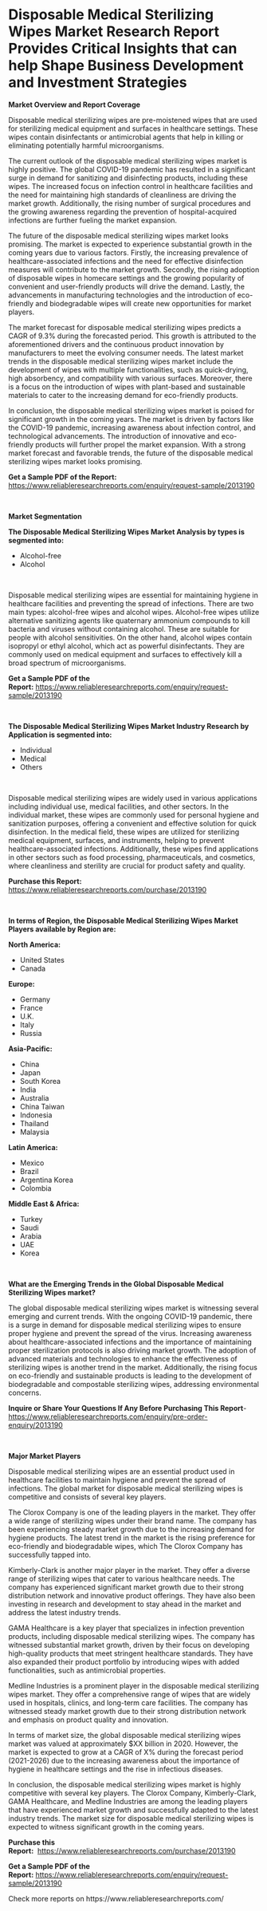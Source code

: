 <p><h1>Disposable Medical Sterilizing Wipes Market Research Report Provides Critical Insights that can help Shape Business Development and Investment Strategies</h1></p><p><strong>Market Overview and Report Coverage</strong></p>
<p><p>Disposable medical sterilizing wipes are pre-moistened wipes that are used for sterilizing medical equipment and surfaces in healthcare settings. These wipes contain disinfectants or antimicrobial agents that help in killing or eliminating potentially harmful microorganisms.</p><p>The current outlook of the disposable medical sterilizing wipes market is highly positive. The global COVID-19 pandemic has resulted in a significant surge in demand for sanitizing and disinfecting products, including these wipes. The increased focus on infection control in healthcare facilities and the need for maintaining high standards of cleanliness are driving the market growth. Additionally, the rising number of surgical procedures and the growing awareness regarding the prevention of hospital-acquired infections are further fueling the market expansion.</p><p>The future of the disposable medical sterilizing wipes market looks promising. The market is expected to experience substantial growth in the coming years due to various factors. Firstly, the increasing prevalence of healthcare-associated infections and the need for effective disinfection measures will contribute to the market growth. Secondly, the rising adoption of disposable wipes in homecare settings and the growing popularity of convenient and user-friendly products will drive the demand. Lastly, the advancements in manufacturing technologies and the introduction of eco-friendly and biodegradable wipes will create new opportunities for market players.</p><p>The market forecast for disposable medical sterilizing wipes predicts a CAGR of 9.3% during the forecasted period. This growth is attributed to the aforementioned drivers and the continuous product innovation by manufacturers to meet the evolving consumer needs. The latest market trends in the disposable medical sterilizing wipes market include the development of wipes with multiple functionalities, such as quick-drying, high absorbency, and compatibility with various surfaces. Moreover, there is a focus on the introduction of wipes with plant-based and sustainable materials to cater to the increasing demand for eco-friendly products.</p><p>In conclusion, the disposable medical sterilizing wipes market is poised for significant growth in the coming years. The market is driven by factors like the COVID-19 pandemic, increasing awareness about infection control, and technological advancements. The introduction of innovative and eco-friendly products will further propel the market expansion. With a strong market forecast and favorable trends, the future of the disposable medical sterilizing wipes market looks promising.</p></p>
<p><strong>Get a Sample PDF of the Report:</strong> <a href="https://www.reliableresearchreports.com/enquiry/request-sample/2013190">https://www.reliableresearchreports.com/enquiry/request-sample/2013190</a></p>
<p>&nbsp;</p>
<p><strong>Market Segmentation</strong></p>
<p><strong>The Disposable Medical Sterilizing Wipes Market Analysis by types is segmented into:</strong></p>
<p><ul><li>Alcohol-free</li><li>Alcohol</li></ul></p>
<p>&nbsp;</p>
<p><p>Disposable medical sterilizing wipes are essential for maintaining hygiene in healthcare facilities and preventing the spread of infections. There are two main types: alcohol-free wipes and alcohol wipes. Alcohol-free wipes utilize alternative sanitizing agents like quaternary ammonium compounds to kill bacteria and viruses without containing alcohol. These are suitable for people with alcohol sensitivities. On the other hand, alcohol wipes contain isopropyl or ethyl alcohol, which act as powerful disinfectants. They are commonly used on medical equipment and surfaces to effectively kill a broad spectrum of microorganisms.</p></p>
<p><strong>Get a Sample PDF of the Report:</strong>&nbsp;<a href="https://www.reliableresearchreports.com/enquiry/request-sample/2013190">https://www.reliableresearchreports.com/enquiry/request-sample/2013190</a></p>
<p>&nbsp;</p>
<p><strong>The Disposable Medical Sterilizing Wipes Market Industry Research by Application is segmented into:</strong></p>
<p><ul><li>Individual</li><li>Medical</li><li>Others</li></ul></p>
<p>&nbsp;</p>
<p><p>Disposable medical sterilizing wipes are widely used in various applications including individual use, medical facilities, and other sectors. In the individual market, these wipes are commonly used for personal hygiene and sanitization purposes, offering a convenient and effective solution for quick disinfection. In the medical field, these wipes are utilized for sterilizing medical equipment, surfaces, and instruments, helping to prevent healthcare-associated infections. Additionally, these wipes find applications in other sectors such as food processing, pharmaceuticals, and cosmetics, where cleanliness and sterility are crucial for product safety and quality.</p></p>
<p><strong>Purchase this Report:</strong>&nbsp; <a href="https://www.reliableresearchreports.com/purchase/2013190">https://www.reliableresearchreports.com/purchase/2013190</a></p>
<p>&nbsp;</p>
<p><strong>In terms of Region, the Disposable Medical Sterilizing Wipes Market Players available by Region are:</strong></p>
<p>
    <p> <strong> North America: </strong>
        <ul>
            <li>United States</li>
            <li>Canada</li>
        </ul>
        </p> 
    <p> <strong> Europe: </strong>
        <ul>
            <li>Germany</li>
            <li>France</li>
            <li>U.K.</li>
            <li>Italy</li>
            <li>Russia</li>
        </ul>
        </p> 
    <p> <strong> Asia-Pacific: </strong>
        <ul>
            <li>China</li>
            <li>Japan</li>
            <li>South Korea</li>
            <li>India</li>
            <li>Australia</li>
            <li>China Taiwan</li>
            <li>Indonesia</li>
            <li>Thailand</li>
            <li>Malaysia</li>
        </ul>
        </p> 
    <p> <strong> Latin America: </strong>
        <ul>
            <li>Mexico</li>
            <li>Brazil</li>
            <li>Argentina Korea</li>
            <li>Colombia</li>
        </ul>
        </p> 
    <p> <strong> Middle East & Africa: </strong>
        <ul>
            <li>Turkey</li>
            <li>Saudi</li>
            <li>Arabia</li>
            <li>UAE</li>
            <li>Korea</li>
        </ul>
    </p>
    </p>
<p>&nbsp;</p>
<p><strong>What are the Emerging Trends in the Global Disposable Medical Sterilizing Wipes market?</strong></p>
<p><p>The global disposable medical sterilizing wipes market is witnessing several emerging and current trends. With the ongoing COVID-19 pandemic, there is a surge in demand for disposable medical sterilizing wipes to ensure proper hygiene and prevent the spread of the virus. Increasing awareness about healthcare-associated infections and the importance of maintaining proper sterilization protocols is also driving market growth. The adoption of advanced materials and technologies to enhance the effectiveness of sterilizing wipes is another trend in the market. Additionally, the rising focus on eco-friendly and sustainable products is leading to the development of biodegradable and compostable sterilizing wipes, addressing environmental concerns.</p></p>
<p><strong>Inquire or Share Your Questions If Any Before Purchasing This Report</strong>- <a href="https://www.reliableresearchreports.com/enquiry/pre-order-enquiry/2013190">https://www.reliableresearchreports.com/enquiry/pre-order-enquiry/2013190</a></p>
<p>&nbsp;</p>
<p><strong>Major Market Players</strong></p>
<p><p>Disposable medical sterilizing wipes are an essential product used in healthcare facilities to maintain hygiene and prevent the spread of infections. The global market for disposable medical sterilizing wipes is competitive and consists of several key players. </p><p>The Clorox Company is one of the leading players in the market. They offer a wide range of sterilizing wipes under their brand name. The company has been experiencing steady market growth due to the increasing demand for hygiene products. The latest trend in the market is the rising preference for eco-friendly and biodegradable wipes, which The Clorox Company has successfully tapped into.</p><p>Kimberly-Clark is another major player in the market. They offer a diverse range of sterilizing wipes that cater to various healthcare needs. The company has experienced significant market growth due to their strong distribution network and innovative product offerings. They have also been investing in research and development to stay ahead in the market and address the latest industry trends.</p><p>GAMA Healthcare is a key player that specializes in infection prevention products, including disposable medical sterilizing wipes. The company has witnessed substantial market growth, driven by their focus on developing high-quality products that meet stringent healthcare standards. They have also expanded their product portfolio by introducing wipes with added functionalities, such as antimicrobial properties.</p><p>Medline Industries is a prominent player in the disposable medical sterilizing wipes market. They offer a comprehensive range of wipes that are widely used in hospitals, clinics, and long-term care facilities. The company has witnessed steady market growth due to their strong distribution network and emphasis on product quality and innovation.</p><p>In terms of market size, the global disposable medical sterilizing wipes market was valued at approximately $XX billion in 2020. However, the market is expected to grow at a CAGR of X% during the forecast period (2021-2026) due to the increasing awareness about the importance of hygiene in healthcare settings and the rise in infectious diseases.</p><p>In conclusion, the disposable medical sterilizing wipes market is highly competitive with several key players. The Clorox Company, Kimberly-Clark, GAMA Healthcare, and Medline Industries are among the leading players that have experienced market growth and successfully adapted to the latest industry trends. The market size for disposable medical sterilizing wipes is expected to witness significant growth in the coming years.</p></p>
<p><strong>Purchase this Report:</strong>&nbsp;&nbsp;<a href="https://www.reliableresearchreports.com/purchase/2013190">https://www.reliableresearchreports.com/purchase/2013190</a></p>
<p></p>
<p><strong>Get a Sample PDF of the Report:</strong>&nbsp;<a href="https://www.reliableresearchreports.com/enquiry/request-sample/2013190">https://www.reliableresearchreports.com/enquiry/request-sample/2013190</a></p>
<p>Check more reports on https://www.reliableresearchreports.com/</p>